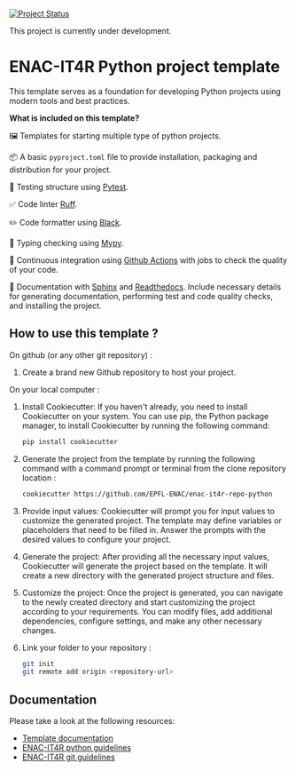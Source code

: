 [![Project Status](https://img.shields.io/badge/status-under%20development-yellow)](https://github.com/EPFL-ENAC/enac-it4r-repo-python)

This project is currently under development.

# ENAC-IT4R Python project template


This template serves as a foundation for developing Python projects using  modern tools and best practices.

**What is included on this template?**

🖼️ Templates for starting multiple type of python projects.

📦 A basic `pyproject.toml` file to provide installation, packaging and distribution for your project.

🧪 Testing structure using [Pytest](https://docs.pytest.org/en/latest/).

✅ Code linter [Ruff](https://github.com/charliermarsh/ruff).

✏️ Code formatter using [Black](https://github.com/psf/black).

🤝 Typing checking using [Mypy](https://mypy.readthedocs.io/en/stable/).

🔄 Continuous integration using [Github Actions](https://github.com/rochacbruno/python-project-template/blob/main/.github/workflows) with jobs to check the quality of your code.

📃 Documentation with [Sphinx](https://www.sphinx-doc.org/en/master/) and [Readthedocs](https://readthedocs.org/). Include necessary details for generating documentation, performing test and code quality checks, and installing the project.




## How to use this template ?

On github (or any other git repository) :

1. Create a brand new Github repository to host your project.

On your local computer :

1. Install Cookiecutter: If you haven't already, you need to install Cookiecutter on your system. You can use pip, the Python package manager, to install Cookiecutter by running the following command:

    ```bash
    pip install cookiecutter  
    ```

1. Generate the project from the template by running the following command with a command prompt or terminal from the clone repository location :

    ```bash
    cookiecutter https://github.com/EPFL-ENAC/enac-it4r-repo-python
    ```
 1. Provide input values: Cookiecutter will prompt you for input values to customize the generated project. The template may define variables or placeholders that need to be filled in. Answer the prompts with the desired values to configure your project.

1. Generate the project: After providing all the necessary input values, Cookiecutter will generate the project based on the template. It will create a new directory with the generated project structure and files.

1. Customize the project: Once the project is generated, you can navigate to the newly created directory and start customizing the project according to your requirements. You can modify files, add additional dependencies, configure settings, and make any other necessary changes. 

1. Link your folder to your repository :

    ```bash
    git init 
    git remote add origin <repository-url>  
    ```




## Documentation

Please take a look at the following resources:

* [Template documentation](https://enacit4r.notion.site/ENAC-IT4R-Python-project-template-eca32ebf56e44a79a55faf2d57b5a796)
* [ENAC-IT4R python guidelines](https://enacit4r.notion.site/Python-quick-setup-55d1e813f24d4a37a57e14c71c641a0e)
* [ENAC-IT4R git guidelines](https://enacit4r.notion.site/Install-Git-0a608fb1909f471284c189cf172c9016)

